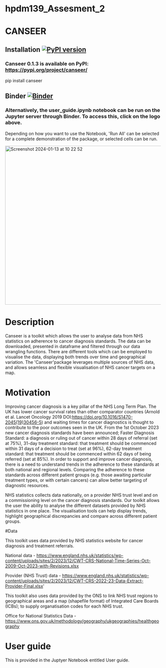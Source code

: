 # hpdm139_Assesment_2
# CANSEER 

## Installation [![PyPI version](https://badge.fury.io/py/canseer.svg)](https://badge.fury.io/py/canseer)
### Canseer 0.1.3 is available on PyPI: https://pypi.org/project/canseer/
pip install canseer

## Binder [![Binder](https://mybinder.org/badge_logo.svg)](https://mybinder.org/v2/gh/ploginovic/hpdm139_A2/HEAD?labpath=user_guide.ipynb)
### Alternatively, the user_guide.ipynb notebook can be run on the Jupyter server through Binder. To access this, click on the logo above.
Depending on how you want to use the Notebook, 'Run All' can be selected for a complete demonstration of the package, or selected cells can be run.

<img width="513" alt="Screenshot 2024-01-13 at 10 22 52" src="https://github.com/ploginovic/hpdm139_A2/assets/90516111/958372a8-60b0-4468-a5fb-78216893c6c9">






# Description 
Canseer is a toolkit which allows the user to analyse data from NHS statistics on adherence to cancer diagnosis standards. The data can be downloaded, presented in dataframe and filtered through our data wrangling functions. There are different tools which can be employed to visualise the data, displaying both trends over time and geographical variation.
The 'Canseer'package leverages multiple sources of NHS data, and allows seamless and flexible visualisation of NHS cancer targets on a map.

# Motivation 

Improving cancer diagnosis is a key pillar of the NHS Long Term Plan. The UK has lower cancer survival rates than other comparator countries (Arnold et al. Lancet Oncology 2019 DOI:https://doi.org/10.1016/S1470-2045(19)30456-5) and waiting times for cancer diagnostics is thought to contribute to the poor outcomes seen in the UK. From the 1st October 2023 new cancer diagnosis standards have been announced; Faster Diagnosis Standard: a diagnosis or ruling out of cancer within 28 days of referral (set at 75%), 31-day treatment standard: that treatment should be commenced within 31 days of a decision to treat (set at 96%), 62-day treatment standard: that treatment should be commenced within 62 days of being referred (set at 85%). In order to support and improve cancer diagnosis, there is a need to understand trends in the adherence to these standards at both national and regional levels. Comparing the adherence to these standards across different patient groups (e.g. those awaiting particular treatment types, or with certain cancers) can allow better targeting of diagnostic resources.


NHS statistics collects data nationally, on a provider NHS trust level and on a commissioning level on the cancer diagnosis standards. Our toolkit allows the user the ability to analyse the different datasets provided by NHS statistics in one place. The visualisation tools can help display trends, highlight geographical discrepancies and compare across different patient groups.


#Data

This toolkit uses data provided by NHS statistics website for cancer diagnosis and treatment referrals.

National data - https://www.england.nhs.uk/statistics/wp-content/uploads/sites/2/2023/12/CWT-CRS-National-Time-Series-Oct-2009-Oct-2023-with-Revisions.xlsx

Provider (NHS Trust) data - https://www.england.nhs.uk/statistics/wp-content/uploads/sites/2/2023/12/CWT-CRS-2022-23-Data-Extract-Provider-Final.xlsx'

This toolkit also uses data provided by the ONS to link NHS trust regions to geographical areas and a map (shapefile format) of Integrated Care Boards (ICBs); to supply organatisation codes for each NHS trust.

Office for National Statistics Data - https://www.ons.gov.uk/methodology/geography/ukgeographies/healthgeography
 

# User guide 

This is provided in the Juptyer Notebook entitled User guide.


 
